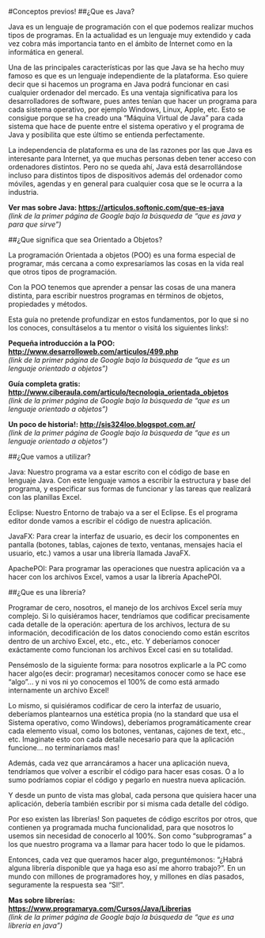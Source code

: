 #Conceptos previos!
##¿Que es Java?
 
 Java es un lenguaje de programación con el que podemos realizar muchos tipos de programas. En la actualidad es un lenguaje muy extendido y cada vez cobra más importancia tanto en el ámbito de Internet como en la informática en general. 

 Una de las principales características por las que Java se ha hecho muy famoso es que es un lenguaje independiente de la plataforma. Eso quiere decir que si hacemos un programa en Java podrá funcionar en casi cualquier ordenador del mercado. Es una ventaja significativa para los desarrolladores de software, pues antes tenían que hacer un programa para cada sistema operativo, por ejemplo Windows, Linux, Apple, etc. Esto se consigue porque se ha creado una “Máquina Virtual de Java” para cada sistema que hace de puente entre el sistema operativo y el programa de Java y posibilita que este último se entienda perfectamente.

 La independencia de plataforma es una de las razones por las que Java es interesante para Internet, ya que muchas personas deben tener acceso con ordenadores distintos. Pero no se queda ahí, Java está desarrollándose incluso para distintos tipos de dispositivos además del ordenador como móviles, agendas y en general para cualquier cosa que se le ocurra a la industria.

**Ver mas sobre Java: https://articulos.softonic.com/que-es-java**  
*(link de la primer página de Google bajo la búsqueda de “que es java y para que sirve”)*

##¿Que significa que sea Orientado a Objetos?

 La programación Orientada a objetos (POO) es una forma especial de programar, más cercana a como expresaríamos las cosas en la vida real que otros tipos de programación. 

 Con la POO tenemos que aprender a pensar las cosas de una manera distinta, para escribir nuestros programas en términos de objetos, propiedades y métodos.

 Esta guía no pretende profundizar en estos fundamentos, por lo que si no los conoces, consultáselos a tu mentor o visitá los siguientes links!:

**Pequeña introducción a la POO: http://www.desarrolloweb.com/articulos/499.php**  
*(link de la primer página de Google bajo la búsqueda de “que es un lenguaje orientado a objetos”)*

**Guía completa gratis: http://www.ciberaula.com/articulo/tecnologia_orientada_objetos**  
*(link de la primer página de Google bajo la búsqueda de “que es un lenguaje orientado a objetos”)*

**Un poco de historia!: http://sis324loo.blogspot.com.ar/**  
*(link de la primer página de Google bajo la búsqueda de “que es un lenguaje orientado a objetos”)*

##¿Que vamos a utilizar?

Java: Nuestro programa va a estar escrito con el código de base en lenguaje Java. Con este lenguaje vamos a escribir la estructura y base del programa, y especificar sus formas de funcionar y las tareas que realizará con las planillas Excel.

Eclipse: Nuestro Entorno de trabajo va a ser el Eclipse. Es el programa editor donde vamos a escribir el código de nuestra aplicación.

JavaFX: Para crear la interfaz de usuario, es decir los componentes en pantalla (botones, tablas, cajones de texto, ventanas, mensajes hacia el usuario, etc.) vamos a usar una librería llamada JavaFX.

ApachePOI: Para programar las operaciones que nuestra aplicación va a hacer con los archivos Excel, vamos a usar la librería ApachePOI.


##¿Que es una librería?

 Programar de cero, nosotros, el manejo de los archivos Excel sería muy complejo. Si lo quisiéramos hacer, tendríamos que codificar precisamente cada detalle de la operación: apertura de los archivos, lectura de su información, decodificación de los datos conociendo como están escritos dentro de un archivo Excel, etc., etc., etc. Y deberíamos conocer exáctamente como funcionan los archivos Excel casi en su totalidad. 

 Pensémoslo de la siguiente forma: para nosotros explicarle a la PC como hacer algo(es decir: programar) necesitamos conocer como se hace ese “algo”... y ni vos ni yo conocemos el 100% de como está armado internamente un archivo Excel!

 Lo mismo, si quisiéramos codificar de cero la interfaz de usuario, deberíamos plantearnos una estética propia (no la standard que usa el Sistema operativo, como Windows), deberíamos programáticamente crear cada elemento visual, como los botones, ventanas, cajones de text, etc., etc. Imaginate esto con cada detalle necesario para que la aplicación funcione… no terminaríamos mas!

 Además, cada vez que arrancáramos a hacer una aplicación nueva, tendríamos que volver a escribir el código para hacer esas cosas. O a lo sumo podríamos copiar el código y pegarlo en nuestra nueva aplicación.

 Y desde un punto de vista mas global, cada persona que quisiera hacer una aplicación, debería también escribir por si misma cada detalle del código.

 Por eso existen las librerías! Son paquetes de código escritos por otros, que contienen ya programada mucha funcionalidad, para que nosotros lo usemos sin necesidad de conocerlo al 100%. Son como “subprogramas” a los que nuestro programa va a llamar para hacer todo lo que le pidamos. 

 Entonces, cada vez que queramos hacer algo, preguntémonos: “¿Habrá alguna librería disponible que ya haga eso así me ahorro trabajo?”. En un mundo con millones de programadores hoy, y millones en días pasados, seguramente la respuesta sea “SI!”.

**Mas sobre librerías: https://www.programarya.com/Cursos/Java/Librerias**  
*(link de la primer página de Google bajo la búsqueda de “que es una libreria en java”)*

